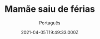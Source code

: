 ---
id: '41adaff1-16d9-498f-b9ed-dfa2060419ab'
type: 'movie' # Filme, Série, Anime
title: "Mamãe saiu de férias"
synopsis: ["Depois de muitos anos de casamento, Cassandra decide tirar férias sozinha, deixando Gabriel encarregado de seus quatro filhos por 10 dias, exatamente no momento em que ele está prestes a conseguir uma promoção em seu trabalho. O caos gerado por sua inexperiência em afazeres do lar o faz valorizar a mãe e esposa impecável que o acompanha. Depois disso, sua família não será mais a mesma.",
]
originalTitle: "Mamá se fue de viaje"
date: '2021-04-05T19:49:33.000Z'
update: '2021-04-05T19:49:33.000Z'
releaseDate: '2019-09-13T03:00:00.000Z'
imdb:
  rating: '7.4' # 8.5
  id: '' # tt0470752
duration: '1h 30 Min'
trailer:
  urls: [
    '_Rz9Aw9wssU',
  ]
tags: ['720p', '1080p']
genre: ['Comédia'] #
quality: 'WEB-DL' # BluRay, WEB-DL, HDTV, WEB-DL4K, WEB-DLe
format: 'Mkv' # MKV, MP4, TS
audio: 'Português, Espanhol' # Dublado, Legendado, Dual Audio, Dub & Leg
subtitle: 'Português' # Português, inglês,
size: '1.96 GB | 3.84 GB' # 4.8 GB
audioQuality: 10
videoQuality: 10
directors: []
#  - name: 'Lana Wachowski'
#    image: ''
#  - name: 'Lilly Wachowski'
#    image: ''
cast: []
#  - name: 'Keanu Reeves'
#    image: ''
#    characterName: 'Neo'
writers: []
#  - name: ''
#    image: ''
maturityRating:
  age: '' # L , 10, 12, 14, 16, 18
  topics: [''] # Violence, Illegal drugs, Inappropriate Language, Legal Drugs, Sexual Content, Extreme Violence
###########################################
download:
  
  - url: 'magnet:?xt=urn:btih:A5B11103EC820B76B50473E9701D79DA2DB6CB17&dn=LAPUMiA.Org%20-%20Mam%c3%a3e%20Saiu%20de%20F%c3%a9rias%202019%205.1%20%28720p%29&tr=udp%3a%2f%2ftracker.openbittorrent.com%3a80%2fannounce&tr=udp%3a%2f%2ftracker.opentrackr.org%3a1337%2fannounce'
    resolution: '720p' # 720p, 1080p, 4K,
    audio: 'Dual Áudio' # Dublado, Legendado, Dual Audio
    size: '' # 4.8 GB
    quality: '' # BluRay, WEB-DL
    format: '' # MKV
  - url: 'magnet:?xt=urn:btih:908E5ED5D073D255C5C7E3702CBF3FD786E5651D&dn=LAPUMiA.Org%20-%20Mam%c3%a3e%20Saiu%20de%20F%c3%a9rias%202019%205.1%20%281080p%29&tr=udp%3a%2f%2ftracker.openbittorrent.com%3a80%2fannounce&tr=udp%3a%2f%2ftracker.opentrackr.org%3a1337%2fannounce'
    resolution: '1080p' # 720p, 1080p, 4K,
    audio: 'Dual Áudio' # Dublado, Legendado, Dual Audio
    size: '' # 4.8 GB
    quality: '' # BluRay, WEB-DL
    format: '' # MKV
images:
  cover: '/assets/movies/mamae-saiu-de-ferias.jpg'
  background: '/assets/movies/'
---